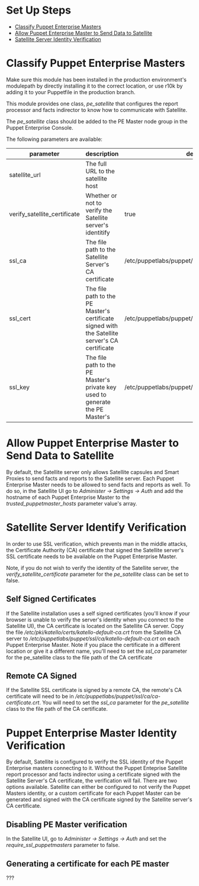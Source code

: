 # Set Up Steps

* [Classify Puppet Enterprise Masters](#Classify-Puppet-Enterprise-Masters)
* [Allow Puppet Enterprise Master to Send Data to Satellite](#Allow-Puppet-Enterprise–Master-to-Send-Data-to-Satellite)
* [Satellite Server Identity Verification](#Satellite-Server-Identify-Verification)

# Classify Puppet Enterprise Masters

Make sure this module has been installed in the production environment's
modulepath by directly installing it to the correct location, or use r10k by
adding it to your Puppetfile in the production branch.

This module provides one class, *pe_satellite* that configures the report
processor and facts indirector to know how to communicate with Satellite.

The *pe_satellite* class should be added to the PE Master node group in the
Puppet Enterprise Console.

The following parameters are available:

|parameter|description|default value|require|
|---------|-----------|-------------|-------|
| satellite_url | The full URL to the satellite host|  | yes |
| verify_satellite_certificate | Whether or not to verify the Satellite server's identitify | true | no |
| ssl_ca | The file path to the Satellite Server's CA certificate | /etc/puppetlabs/puppet/ssl/ca/katello-default-ca.crt | no |
| ssl_cert | The file path to the PE Master's certificate signed with the Satellite server's CA certificate | /etc/puppetlabs/puppet/ssl/certs/$(satellite_fqdn).pem | no |
| ssl_key | The file path to the PE Master's private key used to generate the PE Master's  | /etc/puppetlabs/puppet/ssl/certs/$(pe_master_fqdn).pem | no |

# Allow Puppet Enterprise Master to Send Data to Satellite

By default, the Satellite server only allows Satellite capsules and Smart
Proxies to send facts and reports to the Satellite server.  Each Puppet
Enterprise Master needs to be allowed to send facts and reports as well.  To do
so, in the Satellite UI go to *Administer -> Settings -> Auth* and add the
hostname of each Puppet Enterprise Master to the *trusted_puppetmaster_hosts*
parameter value's array.

# Satellite Server Identify Verification

In order to use SSL verification, which prevents man in the middle attacks, the
Certificate Authority (CA) certificate that signed the Satellite server's SSL
certificate needs to be available on the Puppet Enterprise Master.

Note, if you do not wish to verify the identity of the Satellite server, the
*verify_satellite_certificate* parameter for the *pe_satellite* class can be
set to false.

## Self Signed Certificates

If the Satellite installation uses a self signed certificates (you'll know if
your browser is unable to verify the server's identity when you connect to the
Satellite UI), the CA certificate is located on the Satellite CA server.  Copy
the file */etc/pki/katello/certs/katello-default-ca.crt* from the Satellite CA
server to */etc/puppetlabs/puppet/ssl/ca/katello-default-ca.crt* on each Puppet
Enterprise Master.   Note if you place the certificate in a different location
or give it a different name, you'll need to set the *ssl_ca* parameter for the
pe_satellite class to the file path of the CA certificate

## Remote CA Signed

If the Satellite SSL certificate is signed by a remote CA, the remote's CA
certificate will need to be in
*/etc/puppetlabs/puppet/ssl/ca/ca-certificate.crt*. You will need to set the
*ssl_ca* parameter for the *pe_satellite* class to the file path of the CA
certificate.

# Puppet Enterprise Master Identity Verification

By default, Satellite is configured to verify the SSL identity of the Puppet
Enterprise masters connecting to it. Without the Puppet Enteprise Satellite
report processor and facts indirector using a certificate signed with the
Satellite Server's CA certificate, the verification will fail. There are two
options available. Satellite can either be configured to not verify the Puppet
Masters identity, or a custom certificate for each Puppet Master can be
generated and signed with the CA certificate signed by the Satellite server's
CA certificate.

## Disabling PE Master verification

In the Satellite UI, go to *Administer -> Settings -> Auth* and set the
*require_ssl_puppetmasters* parameter to false.

## Generating a certificate for each PE master

???
